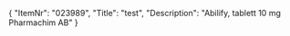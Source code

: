 {
  "ItemNr": "023989",
  "Title": "test",
  "Description": "Abilify, tablett 10 mg Pharmachim AB"
}